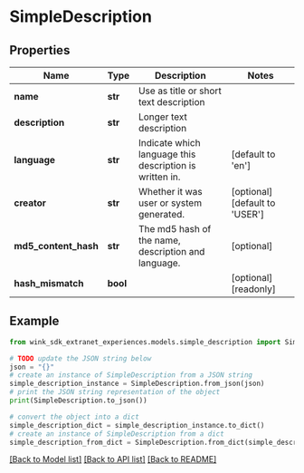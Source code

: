 # SimpleDescription


## Properties

Name | Type | Description | Notes
------------ | ------------- | ------------- | -------------
**name** | **str** | Use as title or short text description | 
**description** | **str** | Longer text description | 
**language** | **str** | Indicate which language this description is written in. | [default to 'en']
**creator** | **str** | Whether it was user or system generated. | [optional] [default to 'USER']
**md5_content_hash** | **str** | The md5 hash of the name, description and language. | [optional] 
**hash_mismatch** | **bool** |  | [optional] [readonly] 

## Example

```python
from wink_sdk_extranet_experiences.models.simple_description import SimpleDescription

# TODO update the JSON string below
json = "{}"
# create an instance of SimpleDescription from a JSON string
simple_description_instance = SimpleDescription.from_json(json)
# print the JSON string representation of the object
print(SimpleDescription.to_json())

# convert the object into a dict
simple_description_dict = simple_description_instance.to_dict()
# create an instance of SimpleDescription from a dict
simple_description_from_dict = SimpleDescription.from_dict(simple_description_dict)
```
[[Back to Model list]](../README.md#documentation-for-models) [[Back to API list]](../README.md#documentation-for-api-endpoints) [[Back to README]](../README.md)


